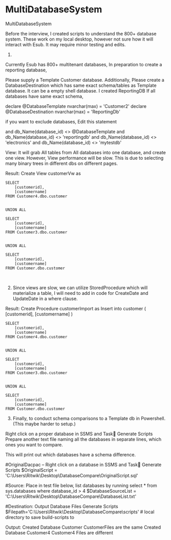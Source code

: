 # MultiDatabaseSystem
MultiDatabaseSystem


Before the interview, I created scripts to understand the 800+  database system. These work on my local desktop, however not sure how it will interact with Esub. It may require minor testing and edits.

1) 

Currently Esub has 800+ multitenant databases,
In preparation to create a reporting database,

Please supply a Template Customer database.
Additionally, Please create a DatabaseDestination which has same exact schema/tables as Template database. It can be a empty shell database.
I created ReportingDB
If all databases have same exact schema, 

declare @DatabaseTemplate nvarchar(max) = 'Customer2'
declare @DatabaseDestination nvarchar(max) = 'ReportingDb'

if you want to exclude databases, Edit this statement

and db_Name(database_id) <> @DatabaseTemplate and db_Name(database_id) <> 'reportingdb' and db_Name(database_id) <> 'electronics' and db_Name(database_id) <> 'mytestdb'

View:
It will grab All tables from All databases into one database, and create one view. 
However, View performance will be slow. This is due to selecting many binary trees in different dbs on different pages.

Result:
Create View customerVw as 
		

	SELECT 
		[customerid], 
		[customername] 
	FROM Customer4.dbo.customer

			
	UNION ALL 

	SELECT 
		[customerid], 
		[customername] 
	FROM Customer3.dbo.customer

			
	UNION ALL 

	SELECT 
		[customerid], 
		[customername] 
	FROM Customer.dbo.customer
 

2) Since views are slow, we can utilize StoredProcedure which will materialize a table, I will need to add in code for CreateDate and UpdateDate in a where clause.

Result: 
Create Procedure customerImport as
	Insert into customer
	( 
		[customerid], 
		[customername]
	) 
	

	SELECT 
		[customerid], 
		[customername] 
	FROM Customer4.dbo.customer

			
	UNION ALL 

	SELECT 
		[customerid], 
		[customername] 
	FROM Customer3.dbo.customer

			
	UNION ALL 

	SELECT 
		[customerid], 
		[customername] 
	FROM Customer.dbo.customer


3) Finally, to conduct schema comparisons to a Template db in Powershell. (This maybe harder to setup.)

Right click on a proper database in SSMS and Task Generate Scripts
Prepare another text file naming all the databases in separate lines, which ones you want to compare.

This will print out which databases have a schema difference.


#OriginalDacpac – Right click on a database in SSMS and Task Generate Scripts
$OriginalScript = 'C:\Users\Ritwik\Desktop\DatabaseCompare\OriginalScript.sql'

#Source: Place in test file below, list databases by running select * from sys.databases where database_id > 4
$DatabaseSourceList = 'C:\Users\Ritwik\Desktop\DatabaseCompare\DatabaseList.txt'

#Destination: Output Database Files Generate Scripts
$Filepath='C:\Users\Ritwik\Desktop\DatabaseCompare\scripts' # local directory to save build-scripts to 




Output:
Created Database Customer
CustomerFiles are the same
Created Database Customer4
Customer4 Files are different  

